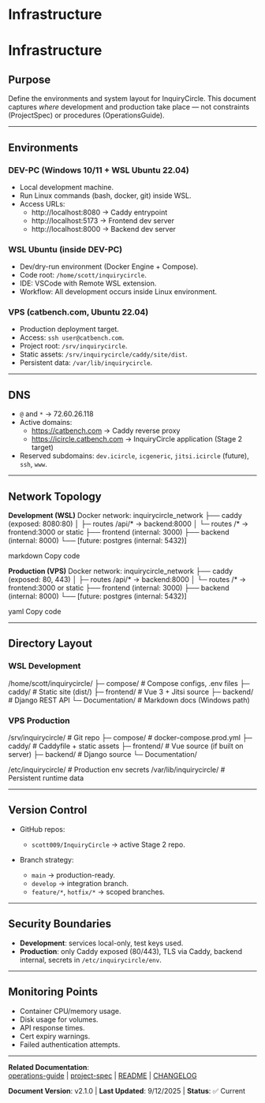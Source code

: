 # Infrastructure
<!-- InquiryCircle2 – Infrastructure – Stage2 – 9/12/2025 at 9:15 AM ET -->

# Infrastructure

## Purpose
Define the environments and system layout for InquiryCircle. This document captures *where* development and production take place — not constraints (ProjectSpec) or procedures (OperationsGuide).

---

## Environments

### DEV-PC (Windows 10/11 + WSL Ubuntu 22.04)
- Local development machine.  
- Run Linux commands (bash, docker, git) inside WSL.  
- Access URLs:  
  - http://localhost:8080 → Caddy entrypoint  
  - http://localhost:5173 → Frontend dev server  
  - http://localhost:8000 → Backend dev server  

### WSL Ubuntu (inside DEV-PC)
- Dev/dry-run environment (Docker Engine + Compose).  
- Code root: `/home/scott/inquirycircle`.  
- IDE: VSCode with Remote WSL extension.  
- Workflow: All development occurs inside Linux environment.

### VPS (catbench.com, Ubuntu 22.04)
- Production deployment target.  
- Access: `ssh user@catbench.com`.  
- Project root: `/srv/inquirycircle`.  
- Static assets: `/srv/inquirycircle/caddy/site/dist`.  
- Persistent data: `/var/lib/inquirycircle`.

---

## DNS
- `@` and `*` → 72.60.26.118  
- Active domains:  
  - https://catbench.com → Caddy reverse proxy  
  - https://icircle.catbench.com → InquiryCircle application (Stage 2 target)  
- Reserved subdomains: `dev.icircle`, `icgeneric`, `jitsi.icircle` (future), `ssh`, `www`.

---

## Network Topology

**Development (WSL)**
Docker network: inquirycircle_network
├── caddy (exposed: 8080:80)
│ ├─ routes /api/* → backend:8000
│ └─ routes /* → frontend:3000 or static
├── frontend (internal: 3000)
├── backend (internal: 8000)
└── [future: postgres (internal: 5432)]

markdown
Copy code

**Production (VPS)**
Docker network: inquirycircle_network
├── caddy (exposed: 80, 443)
│ ├─ routes /api/* → backend:8000
│ └─ routes /* → frontend:3000 or static
├── frontend (internal: 3000)
├── backend (internal: 8000)
└── [future: postgres (internal: 5432)]

yaml
Copy code

---

## Directory Layout

### WSL Development
/home/scott/inquirycircle/
├─ compose/ # Compose configs, .env files
├─ caddy/ # Static site (dist/)
├─ frontend/ # Vue 3 + Jitsi source
├─ backend/ # Django REST API
└─ Documentation/ # Markdown docs (Windows path)



### VPS Production
/srv/inquirycircle/ # Git repo
├─ compose/ # docker-compose.prod.yml
├─ caddy/ # Caddyfile + static assets
├─ frontend/ # Vue source (if built on server)
├─ backend/ # Django source
└─ Documentation/

/etc/inquirycircle/ # Production env secrets
/var/lib/inquirycircle/ # Persistent runtime data


---

## Version Control
- GitHub repos:  
  - `scott009/InquiryCircle` → active Stage 2 repo.  
 
- Branch strategy:  
  - `main` → production-ready.  
  - `develop` → integration branch.  
  - `feature/*`, `hotfix/*` → scoped branches.  

---

## Security Boundaries
- **Development**: services local-only, test keys used.  
- **Production**: only Caddy exposed (80/443), TLS via Caddy, backend internal, secrets in `/etc/inquirycircle/env`.

---

## Monitoring Points
- Container CPU/memory usage.  
- Disk usage for volumes.  
- API response times.  
- Cert expiry warnings.  
- Failed authentication attempts.

---

**Related Documentation**:  
[operations-guide](./operations-guide.md) | [project-spec](./project-spec.md) | [README](./README.md) | [CHANGELOG](./CHANGELOG.md)

**Document Version**: v2.1.0 | **Last Updated**: 9/12/2025 | **Status**: ✅ Current

